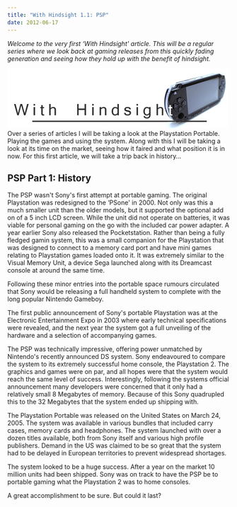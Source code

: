 ```yaml
---
title: "With Hindsight 1.1: PSP"
date: 2012-06-17
---
```


_Welcome to the very first ‘With Hindsight' article. This will be a regular series where we look back at gaming releases from this quickly fading generation and seeing how they hold up with the benefit of hindsight._

![](../../assets/images/blog/HindsightPSP2.gif)Over a series of articles I will be taking a look at the Playstation Portable. Playing the games and using the system. Along with this I will be taking a look at its time on the market, seeing how it faired and what position it is in now. For this first article, we will take a trip back in history…

## PSP Part 1: History

The PSP wasn't Sony's first attempt at portable gaming. The original Playstation was redesigned to the ‘PSone' in 2000. Not only was this a much smaller unit than the older models, but it supported the optional add on of a 5 inch LCD screen. While the unit did not operate on batteries, it was viable for personal gaming on the go with the included car power adapter. A year earlier Sony also released the Pocketstation. Rather than being a fully fledged gamin system, this was a small companion for the Playstation that was designed to connect to a memory card port and have mini games relating to Playstation games loaded onto it. It was extremely similar to the Visual Memory Unit, a device Sega launched along with its Dreamcast console at around the same time.

Following these minor entries into the portable space rumours circulated that Sony would be releasing a full handheld system to complete with the long popular Nintendo Gameboy.

The first public announcement of Sony's portable Playstation was at the Electronic Entertainment Expo in 2003 where early technical specifications were revealed, and the next year the system got a full unveiling of the hardware and a selection of accompanying games.

The PSP was technically impressive, offering power unmatched by Nintendo's recently announced DS system. Sony endeavoured to compare the system to its extremely successful home console, the Playstation 2. The graphics and games were on par, and all hopes were that the system would reach the same level of success. Interestingly, following the systems official announcement many developers were concerned that it only had a relatively small 8 Megabytes of memory. Because of this Sony quadrupled this to the 32 Megabytes that the system ended up shipping with.

The Playstation Portable was released on the United States on March 24, 2005. The system was available in various bundles that included carry cases, memory cards and headphones. The system launched with over a dozen titles available, both from Sony itself and various high profile publishers. Demand in the US was claimed to be so great that the system had to be delayed in European territories to prevent widespread shortages.

The system looked to be a huge success. After a year on the market 10 million units had been shipped. Sony was on track to have the PSP be to portable gaming what the Playstation 2 was to home consoles.

A great accomplishment to be sure. But could it last?
